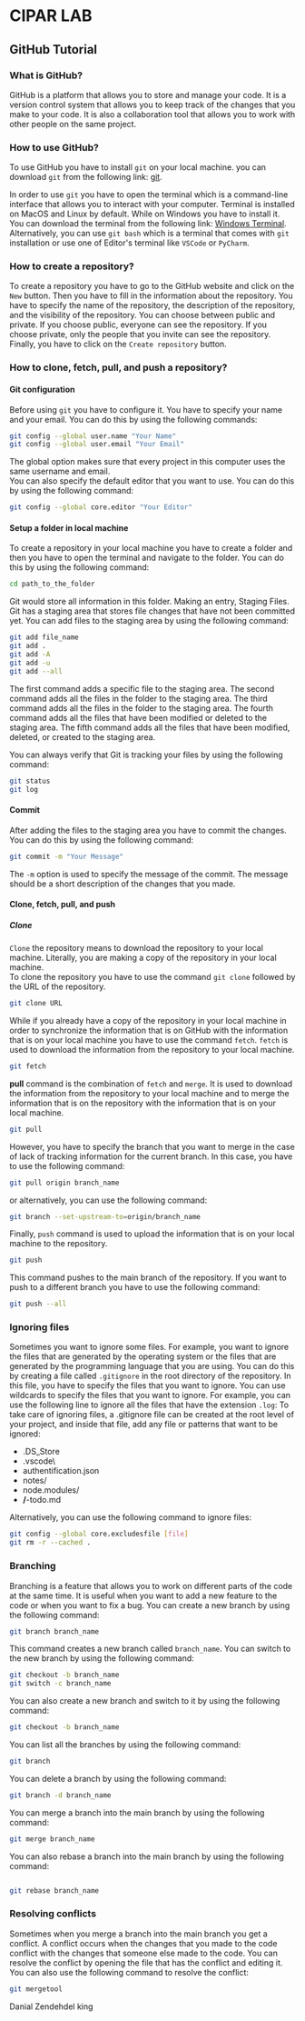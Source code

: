 # CIPAR LAB

## GitHub Tutorial 

### What is GitHub? 
GitHub is a platform that allows you to store and manage your code. It is a version control system that allows you to keep track of the changes that you make to your code. It is also a collaboration tool that allows you to work with other people on the same project.

### How to use GitHub? 
To use GitHub you have to install `git` on your local machine. you can download `git` from the following link: [git](https://git-scm.com/downloads).

In order to use `git` you have to open the terminal which is a command-line interface that allows you to interact with your computer. Terminal is installed on MacOS and Linux by default. While on Windows you have to install it. You can download the terminal from the following link: [Windows Terminal](https://www.microsoft.com/en-us/p/windows-terminal/9n0dx20hk701?activetab=pivot:overviewtab).
Alternatively, you can use `git bash` which is a terminal that comes with `git` installation or use one of Editor's terminal like `VSCode` or `PyCharm`.

### How to create a repository? 
To create a repository you have to go to the GitHub website and click on the `New` button. Then you have to fill in the information about the repository. You have to specify the name of the repository, the description of the repository, and the visibility of the repository. You can choose between public and private. If you choose public, everyone can see the repository. If you choose private, only the people that you invite can see the repository. Finally, you have to click on the `Create repository` button.

### How to clone, fetch, pull, and push a repository?

#### Git configuration
Before using `git` you have to configure it. You have to specify your name and your email. You can do this by using the following commands:
```bash 
git config --global user.name "Your Name"
git config --global user.email "Your Email"
```
The global option makes sure that every project in this computer uses the same username and email.  
You can also specify the default editor that you want to use. You can do this by using the following command:
```bash     
git config --global core.editor "Your Editor"
```
#### Setup a folder in local machine
To create a repository in your local machine you have to create a folder and then you have to open the terminal and navigate to the folder. You can do this by using the following command:
```bash
cd path_to_the_folder
```
Git would store all information in this folder. Making an entry, Staging Files. 
Git has a staging area that stores file changes that have not been committed yet. You can add files to the staging area by using the following command:
```bash
git add file_name
git add .
git add -A
git add -u
git add --all 
``` 
The first command adds a specific file to the staging area. The second command adds all the files in the folder to the staging area. The third command adds all the files in the folder to the staging area. The fourth command adds all the files that have been modified or deleted to the staging area. The fifth command adds all the files that have been modified, deleted, or created to the staging area.

You can always verify that Git is tracking your files by using the following command:
```bash
git status
git log 
```

#### Commit
After adding the files to the staging area you have to commit the changes. You can do this by using the following command:
```bash
git commit -m "Your Message"
```
The `-m` option is used to specify the message of the commit. The message should be a short description of the changes that you made.


#### Clone, fetch, pull, and push
##### Clone
`Clone` the repository means to download the repository to your local machine. Literally, you are making a copy of the repository in your local machine.  
To clone the repository you have to use the command `git clone` followed by the URL of the repository. 
```bash
git clone URL
```

While if you already have a copy of the repository in your local machine in order to synchronize the information that is on GitHub with the information that is on your local machine you have to use the
command `fetch`. `fetch` is used to download the information from the repository to your local machine.
```bash
git fetch
```

**pull** command is the combination of `fetch` and `merge`. It is used to download the information from the repository to your local machine and to merge the information that is on the repository with the information that is on your local machine.
```bash
git pull
```
However, you have to specify the branch that you want to merge in the case of lack of tracking information for the current branch. In this case, you have to use the following command:
```bash 
git pull origin branch_name
```
or alternatively, you can use the following command:
```bash
git branch --set-upstream-to=origin/branch_name
```

Finally, `push` command is used to upload the information that is on your local machine to the repository. 
```bash
git push
```
This command pushes to the main branch of the repository. If you want to push to a different branch you have to use the following command:
```bash
git push --all
```



### Ignoring files
Sometimes you want to ignore some files. For example, you want to ignore the files that are generated by the operating system or the files that are generated by the programming language that you are using. You can do this by creating a file called `.gitignore` in the root directory of the repository. In this file, you have to specify the files that you want to ignore. You can use wildcards to specify the files that you want to ignore. For example, you can use the following line to ignore all the files that have the extension `.log`:
To take care of ignoring files, a .gitignore file can be created at the root level
of your project, and inside that file, add any file or patterns that want to be
ignored:
   - .DS_Store
   - .vscode\
   - authentification.json
   - notes/
   - node.modules/
   - **/**-todo.md

Alternatively, you can use the following command to ignore files:
```bash
git config --global core.excludesfile [file]
git rm -r --cached . 
```

### Branching
Branching is a feature that allows you to work on different parts of the code at the same time. It is useful when you want to add a new feature to the code or when you want to fix a bug. You can create a new branch by using the following command:
```bash
git branch branch_name
```
This command creates a new branch called `branch_name`. You can switch to the new branch by using the following command:
```bash
git checkout -b branch_name
git switch -c branch_name
```
You can also create a new branch and switch to it by using the following command:
```bash
git checkout -b branch_name
```
You can list all the branches by using the following command:
```bash
git branch
```
You can delete a branch by using the following command:
```bash
git branch -d branch_name
```
You can merge a branch into the main branch by using the following command:
```bash
git merge branch_name
```
You can also rebase a branch into the main branch by using the following command:
```bash

git rebase branch_name
```
### Resolving conflicts
Sometimes when you merge a branch into the main branch you get a conflict. A conflict occurs when the changes that you made to the code conflict with the changes that someone else made to the code. You can resolve the conflict by opening the file that has the conflict and editing it. You can also use the following command to resolve the conflict:
```bash
git mergetool
```
    
    

Danial Zendehdel king 
